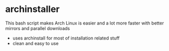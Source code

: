 # archinstaller
This bash script makes Arch Linux is easier and a lot more faster with better mirrors and parallel downloads 
- uses archinstall for most of installation related stuff
- clean and easy to use
